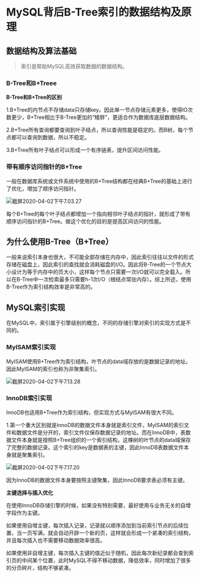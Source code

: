 # MySQL背后B-Tree索引的数据结构及原理

## 数据结构及算法基础

> 索引是帮助MySQL高效获取数据的数据结构。

### B-Tree和B+Treee

**B-Tree和B+Tree的区别**

1.B+Tree的内节点不存储data只存储key。因此单一节点存储元素更多，使得IO次数更少，B+Tree相比于B-Tree更加的“矮胖”，更适合作为数据库底层数据结构。

2.B+Tree所有查询都要查询到叶子结点，所以查询性能是稳定的。而B树，每个节点都可以查询到数据，所以不稳定。

3.B+Tree所有叶子结点可以形成一个有序链表，提升区间访问性能。

### 带有顺序访问指针的B+Tree

一般在数据库系统或文件系统中使用的B+Tree结构都在经典B+Tree的基础上进行了优化，增加了顺序访问指针。

![截屏2020-04-02下午7.03.27](/Users/denakira/Desktop/myworkspace/note/SQL/picture/截屏2020-04-02下午7.03.27.png)

每个B+Tree的每个叶子结点都增加一个指向相邻叶子结点的指针，就形成了带有顺序访问指针的B+Tree。做这个优化的目的是提高区间访问的性能。

## 为什么使用B-Tree（B+Tree）

一般来说索引本身也很大，不可能全部存储在内存中，因此索引往往以文件的形式存储在磁盘上，因此索引的查找就会消耗磁盘的I/O。因此将B-Tree的一个节点大小设计为等于内存中的页大小，这样每个节点只需要一次I/O就可以完全载入。所以在B-Tree中一次检索最多只需要h-1次I/O（根结点常驻内存）。综上所述，使用B-Tree作为索引结构效率是非常高的。

## MySQL索引实现

在MySQL中，索引属于引擎级别的概念，不同的存储引擎对索引的实现方式是不同的。

### MyISAM索引实现

MyISAM使用B+Tree作为索引结构，叶节点的data域存放的是数据记录的地址。因此MyISAM的索引也称为非聚集索引。

![截屏2020-04-02下午7.13.28](/Users/denakira/Desktop/myworkspace/note/SQL/picture/截屏2020-04-02下午7.13.28.png)



### InnoDB索引实现

InnoDB也适用B+Tree作为索引结构，但实现方式与MyISAM有很大不同。

1.第一个重大区别就是InnoDB的数据文件本身就是索引文件，MyISAM的索引文件和数据文件是分开的，索引文件仅保存数据记录的地址。而在InnoDB中，表数据文件本身就是按照B+Tree组织的一个索引结构，这棵树的叶节点的data域保存了完整的数据记录。这个索引的key是数据表的主键，因此InnoDB表数据文件本身就是聚集索引。

![截屏2020-04-02下午7.17.20](/Users/denakira/Desktop/myworkspace/note/SQL/picture/截屏2020-04-02下午7.17.20.png)

因为InnoDB的数据文件本身要按照主键聚集，因此InnoDB要求表必须有主键。

**主键选择与插入优化**

在使用InnoDB存储引擎的时候，如果没有特别需要，最好使用与业务无关的自增字段作为主键。

如果使用自增主键，每次插入记录，记录就以顺序添加到当前索引节点的后续位置，当一页写满，就会自动开辟一个新的页，这样就会形成一个紧凑的索引结构，并且每次插入也不需要移动数据效率很高。

如果使用非自增主键，每次插入主键的值近似于随机，因此每次新纪录都会查到索引页的中间某个位置，此时MySQL不得不移动数据，降低效率，同时增加了很多的分页碎片，结构不够紧凑。

[参考资料]: http://blog.codinglabs.org/articles/theory-of-mysql-index.html

